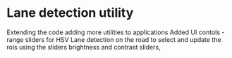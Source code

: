 # Lane detection utility
  Extending the code adding more utilities to applications
  Added UI contols - range sliders for HSV
  Lane detection on the road to select and update the rois using the sliders brightness and contrast sliders,
